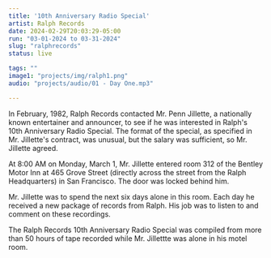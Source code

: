 ```yaml
---
title: '10th Anniversary Radio Special'
artist: Ralph Records
date: 2024-02-29T20:03:29-05:00
run: "03-01-2024 to 03-31-2024"
slug: "ralphrecords"
status: live

tags: ""
image1: "projects/img/ralph1.png"
audio: "projects/audio/01 - Day One.mp3"

---
```


In February, 1982, Ralph Records contacted Mr. Penn Jillette, a nationally known entertainer and announcer, to see if he was interested in Ralph's 10th Anniversary Radio Special. The format of the special, as specified in Mr. Jillette's contract, was unusual, but the salary was sufficient, so Mr. Jillette agreed.

At 8:00 AM on Monday, March 1, Mr. Jillette entered room 312 of the Bentley Motor Inn at 465 Grove Street (directly across the street from the Ralph Headquarters) in San Francisco. The door was locked behind him.

Mr. Jillette was to spend the next six days alone in this room. Each day he received a new package of records from Ralph. His job was to listen to and comment on these recordings.

The Ralph Records 10th Anniversary Radio Special was compiled from more than 50 hours of tape recorded while Mr. Jillettte was alone in his motel room.